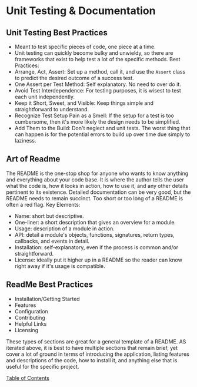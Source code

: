 # Unit Testing & Documentation

## Unit Testing Best Practices
- Meant to test specific pieces of code, one piece at a time.
- Unit testing can quickly become bulky and unwieldy, so there are frameworks that exist to help test a lot of the specific methods.
Best Practices:
- Arrange, Act, Assert: Set up a method, call it, and use the ```Assert``` class to predict the desired outcome of a success test.
- One Assert per Test Method: Self explanatory. No need to over do it.
- Avoid Test Interdependence: For testing purposes, it is wisest to test each unit independently.
- Keep it Short, Sweet, and Visible: Keep things simple and straightforward to understand.
- Recognize Test Setup Pain as a Smell: If the setup for a test is too cumbersome, then it's more likely the design needs to be simplified.
- Add Them to the Build: Don't neglect and unit tests. The worst thing that can happen is for the potential errors to build up over time due simply to laziness.

## Art of Readme
The README is the one-stop shop for anyone who wants to know anything and everything about your code base. It is where the author tells the user what the code is, how it looks in action, how to use it, and any other details pertinent to its existence. Detailed documentation can be very good, but the README needs to remain succinct. Too short or too long of a README is often a red flag.
Key Elements:
- Name: short but descriptive.
- One-liner: a short description that gives an overview for a module.
- Usage: description of a module in action.
- API: detail a module's objects, functions, signatures, return types, callbacks, and events in detail.
- Installation: self-explanatory, even if the process is common and/or straightforward.
- License: ideally put it higher up in a README so the reader can know right away if it's usage is compatible.

## ReadMe Best Practices
- Installation/Getting Started
- Features
- Configuration
- Contributing
- Helpful Links
- Licensing

These types of sections are great for a general template of a README. AS iterated above, it is best to have multiple sections that remain brief, yet cover a lot of ground in terms of introducing the application, listing features and descriptions of the code, how to install it, and anything else that is useful for the specific project.



[Table of Contents](README.md)